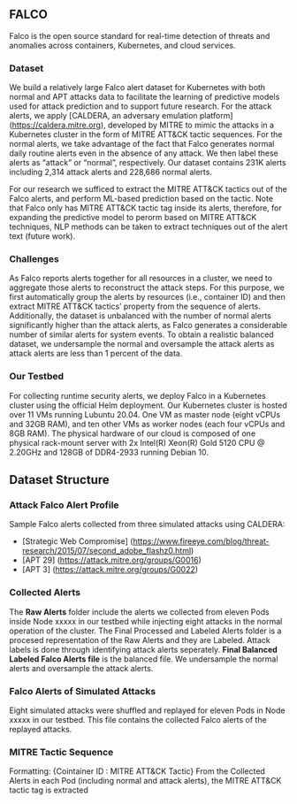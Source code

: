 

## FALCO

Falco is the open source standard for real-time detection of threats and anomalies across containers, Kubernetes, and cloud services.

### Dataset

We build a relatively large Falco alert dataset for Kubernetes with both normal and APT attacks data to facilitate the learning of predictive models used for attack prediction and to support future research. For the attack alerts, we apply [CALDERA, an adversary emulation platform] (https://caldera.mitre.org), developed by MITRE to mimic the attacks in a Kubernetes cluster in the form of MITRE ATT&CK tactic sequences. For the normal alerts, we take advantage of the fact that Falco generates normal daily routine alerts even in the absence of any attack. We then label these alerts as “attack” or “normal”, respectively. Our dataset contains 231K alerts including 2,314 attack alerts and 228,686 normal alerts.

For our research we sufficed to extract the MITRE ATT&CK tactics out of the Falco alerts, and perform ML-based prediction based on the tactic. Note that Falco only has MITRE ATT&CK tactic tag inside its alerts, therefore, for expanding the predictive model to perorm based on MITRE ATT&CK techniques, NLP methods can be taken to extract techniques out of the alert text (future work).

### Challenges

As Falco reports alerts together for all resources in a cluster, we need to aggregate those alerts to reconstruct the attack steps. For this purpose, we first
automatically group the alerts by resources (i.e., container ID) and then extract MITRE ATT&CK tactics’ property from the sequence of alerts. Additionally, the dataset is unbalanced with the number of normal alerts significantly higher than the attack alerts, as Falco generates a considerable number of similar alerts for system events. To obtain a realistic balanced dataset, we undersample the normal and oversample the attack alerts as attack alerts are less than 1 percent of the data.

### Our Testbed
For collecting runtime security alerts, we deploy Falco in a Kubernetes cluster using the official Helm deployment. Our Kubernetes cluster is hosted over 11 VMs
running Lubuntu 20.04. One VM as master node (eight vCPUs and 32GB RAM), and ten other VMs as worker nodes (each four vCPUs and 8GB RAM). The physical hardware of our cloud is composed of one physical rack-mount server with 2x Intel(R) Xeon(R) Gold 5120 CPU @ 2.20GHz and 128GB of DDR4-2933 running Debian 10.

## Dataset Structure
### Attack Falco Alert Profile
Sample Falco alerts collected from three simulated attacks using CALDERA:
* [Strategic Web Compromise] (https://www.fireeye.com/blog/threat-research/2015/07/second_adobe_flashz0.html)
* [APT 29] (https://attack.mitre.org/groups/G0016)
* [APT 3] (https://attack.mitre.org/groups/G0022)

### Collected Alerts
The **Raw Alerts** folder include the alerts we collected from eleven Pods inside Node xxxxx in our testbed while injecting eight attacks in the normal operation of the cluster.
The Final Processed and Labeled Alerts folder is a procesed representation of the Raw Alerts and they are Labeled. Attack labels is done through identifying attack alerts seperately.
**Final Balanced Labeled Falco Alerts file** is the balanced file. We undersample the normal alerts and oversample the attack alerts.

### Falco Alerts of Simulated Attacks
Eight simulated attacks were shuffled and replayed for eleven Pods in Node xxxxx in our testbed. This file contains the collected Falco alerts of the replayed attacks. 

### MITRE Tactic Sequence
Formatting: {Cointainer ID : MITRE ATT&CK Tactic}
From the Collected Alerts in each Pod (including normal and attack alerts), the MITRE ATT&CK tactic tag is extracted
